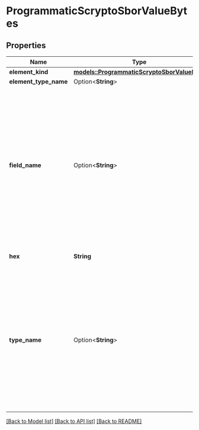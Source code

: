 # ProgrammaticScryptoSborValueBytes

## Properties

Name | Type | Description | Notes
------------ | ------------- | ------------- | -------------
**element_kind** | [**models::ProgrammaticScryptoSborValueKind**](ProgrammaticScryptoSborValueKind.md) |  | 
**element_type_name** | Option<**String**> |  | [optional]
**field_name** | Option<**String**> | The name of the field which hosts this value. This property is only included if this value is a child of a `Tuple` or `Enum` with named fields. This property is ignored when the value is used as an input to the API.  | [optional]
**hex** | **String** | Hex-encoded binary blob. | 
**type_name** | Option<**String**> | The name of the type of this value. This is only output when a schema is present and the type has a name. This property is ignored when the value is used as an input to the API.  | [optional]

[[Back to Model list]](../README.md#documentation-for-models) [[Back to API list]](../README.md#documentation-for-api-endpoints) [[Back to README]](../README.md)


